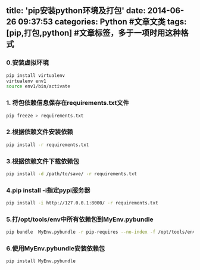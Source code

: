 title: 'pip安装python环境及打包'
date: 2014-06-26 09:37:53
categories: Python #文章文类
tags: [pip,打包,python] #文章标签，多于一项时用这种格式
---
### 0.安装虚拟环境
``` bash
pip install virtualenv
virtualenv env1
source env1/bin/activate
```
	
 
### 1. 将包依赖信息保存在requirements.txt文件

``` bash
pip freeze > requirements.txt
```
 
### 2.根据依赖文件安装依赖

```bash
pip install -r requirements.txt
```
 
### 3.根据依赖文件下载依赖包

```bash
pip install -d /path/to/save/ -r requirements.txt
```
 
### 4.pip install -i指定pypi服务器

```bash
pip install -i http://127.0.0.1:8000/ -r requirements.txt
```
 
### 5.打/opt/tools/env中所有依赖包到MyEnv.pybundle

```bash
pip bundle  MyEnv.pybundle -r pip-requires --no-index -f /opt/tools/env
```
 
### 6.使用MyEnv.pybundle安装依赖包

```bash
pip install MyEnv.pybundle
```

